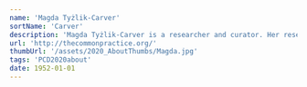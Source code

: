 ```yaml
---
name: 'Magda Tyżlik-Carver'
sortName: 'Carver'
description: 'Magda Tyżlik-Carver is a researcher and curator. Her research explores relational arrangements of humans and nonhumans and their biopolitical creations through posthuman curating and curating in/as common/s, future thinking, affective data, and data fictions. Tyżlik-Carver is Assistant Professor in Digital Design at Aarhus University'
url: 'http://thecommonpractice.org/'
thumbUrl: '/assets/2020_AboutThumbs/Magda.jpg'
tags: 'PCD2020about'
date: 1952-01-01
---
```

